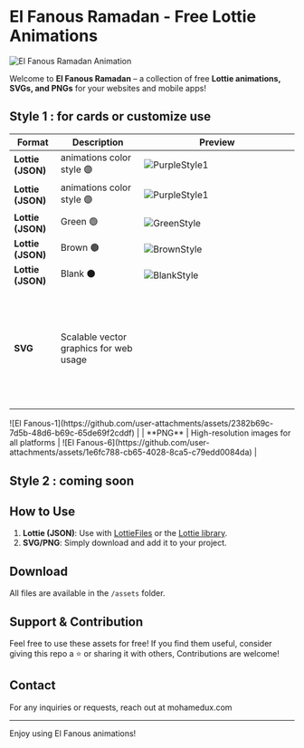 # El Fanous Ramadan - Free Lottie Animations



![El Fanous Ramadan Animation](preview.gif)

Welcome to **El Fanous Ramadan** – a collection of free **Lottie animations, SVGs, and PNGs** for your websites and mobile apps!

## Style 1 : for cards or customize use

| Format   | Description                          | Preview |
|----------|--------------------------------------|---------|
| **Lottie (JSON)** | animations color style 🟣   | ![PurpleStyle1](https://github.com/user-attachments/assets/0ed69184-e501-45f6-aff8-30f7e97e84d4) |
| **Lottie (JSON)** | animations color style 🟣   | ![PurpleStyle1](https://github.com/user-attachments/assets/0ed69184-e501-45f6-aff8-30f7e97e84d4) |
| **Lottie (JSON)** |  Green 🟢  |![GreenStyle](https://github.com/user-attachments/assets/8b32c5c1-7189-4068-bae3-f64a73dfc04a)|
| **Lottie (JSON)** | Brown 🟤   | ![BrownStyle](https://github.com/user-attachments/assets/aa5af3ea-761e-411f-a0dd-9c73f2622f98) |
| **Lottie (JSON)** | Blank ⚫   |![BlankStyle](https://github.com/user-attachments/assets/5cf80f8e-dd91-47f4-bac0-45587b133e31) |
| **SVG** | Scalable vector graphics for web usage |<svg width="904" height="724" viewBox="0 0 904 724" fill="none" xmlns="http://www.w3.org/2000/svg">
<g clip-path="url(#clip0_7009_26927)">
<rect width="903.581" height="723.845" fill="white"/>
<path fill-rule="evenodd" clip-rule="evenodd" d="M376.088 279C369.964 279 365 283.964 365 290.088C365 296.212 369.964 301.176 376.088 301.176H531.324C537.447 301.176 542.412 296.212 542.412 290.088C542.412 283.964 537.447 279 531.324 279H376.088ZM525.921 282C524.501 282 523.311 282.987 523 284.312C524.768 285.582 525.92 287.657 525.92 290V291C525.92 293.343 524.768 295.418 523 296.688C523.311 298.013 524.501 299 525.921 299H530.921C532.34 299 533.53 298.014 533.841 296.69C532.072 295.419 530.92 293.344 530.92 291V290C530.92 287.656 532.072 285.581 533.841 284.31C533.53 282.986 532.34 282 530.921 282H525.921ZM508 284.311C508.312 282.986 509.501 282 510.921 282H515.921C517.341 282 518.53 282.986 518.841 284.311C517.073 285.581 515.921 287.656 515.921 290V291C515.921 293.344 517.073 295.419 518.841 296.689C518.53 298.014 517.341 299 515.921 299H510.921C509.501 299 508.312 298.014 508 296.689C509.769 295.419 510.921 293.344 510.921 291V290C510.921 287.656 509.769 285.581 508 284.311ZM495.921 282C494.501 282 493.312 282.986 493 284.311C494.769 285.581 495.921 287.656 495.921 290V291C495.921 293.344 494.769 295.419 493 296.689C493.312 298.014 494.501 299 495.921 299H500.921C502.341 299 503.53 298.014 503.841 296.689C502.073 295.419 500.921 293.344 500.921 291V290C500.921 287.656 502.073 285.581 503.841 284.311C503.53 282.986 502.341 282 500.921 282H495.921ZM478 284.311C478.312 282.986 479.501 282 480.921 282H485.921C487.341 282 488.53 282.986 488.841 284.311C487.073 285.581 485.921 287.656 485.921 290V291C485.921 293.344 487.073 295.419 488.841 296.689C488.53 298.014 487.341 299 485.921 299H480.921C479.501 299 478.312 298.014 478 296.689C479.769 295.419 480.921 293.344 480.921 291V290C480.921 287.656 479.769 285.581 478 284.311ZM465.921 282C464.501 282 463.312 282.986 463 284.311C464.769 285.581 465.921 287.656 465.921 290V291C465.921 293.344 464.769 295.419 463 296.689C463.312 298.014 464.501 299 465.921 299H470.921C472.341 299 473.53 298.014 473.841 296.689C472.073 295.419 470.921 293.344 470.921 291V290C470.921 287.656 472.073 285.581 473.841 284.311C473.53 282.986 472.341 282 470.921 282H465.921ZM448 284.311C448.312 282.986 449.501 282 450.921 282H455.921C457.341 282 458.53 282.986 458.841 284.311C457.073 285.581 455.921 287.656 455.921 290V291C455.921 293.344 457.073 295.419 458.841 296.689C458.53 298.014 457.341 299 455.921 299H450.921C449.501 299 448.312 298.014 448 296.689C449.769 295.419 450.921 293.344 450.921 291V290C450.921 287.656 449.769 285.581 448 284.311ZM435.921 282C434.501 282 433.312 282.986 433 284.311C434.769 285.581 435.921 287.656 435.921 290V291C435.921 293.344 434.769 295.419 433 296.689C433.312 298.014 434.501 299 435.921 299H440.921C442.341 299 443.53 298.014 443.841 296.689C442.073 295.419 440.921 293.344 440.921 291V290C440.921 287.656 442.073 285.581 443.841 284.311C443.53 282.986 442.341 282 440.921 282H435.921ZM418 284.311C418.312 282.986 419.501 282 420.921 282H425.921C427.341 282 428.53 282.986 428.841 284.311C427.073 285.581 425.921 287.656 425.921 290V291C425.921 293.344 427.073 295.419 428.841 296.689C428.53 298.014 427.341 299 425.921 299H420.921C419.501 299 418.312 298.014 418 296.689C419.769 295.419 420.921 293.344 420.921 291V290C420.921 287.656 419.769 285.581 418 284.311ZM405.921 282C404.501 282 403.312 282.986 403 284.311C404.769 285.581 405.921 287.656 405.921 290V291C405.921 293.344 404.769 295.419 403 296.689C403.312 298.014 404.501 299 405.921 299H410.921C412.341 299 413.53 298.014 413.841 296.689C412.073 295.419 410.921 293.344 410.921 291V290C410.921 287.656 412.073 285.581 413.841 284.311C413.53 282.986 412.341 282 410.921 282H405.921ZM388 284.311C388.312 282.986 389.501 282 390.921 282H395.921C397.341 282 398.53 282.986 398.841 284.311C397.073 285.581 395.921 287.656 395.921 290V291C395.921 293.344 397.073 295.419 398.841 296.689C398.53 298.014 397.341 299 395.921 299H390.921C389.501 299 388.312 298.014 388 296.689C389.769 295.419 390.921 293.344 390.921 291V290C390.921 287.656 389.769 285.581 388 284.311ZM375.921 282C374.501 282 373.312 282.986 373 284.311C374.769 285.581 375.921 287.656 375.921 290V291C375.921 293.344 374.769 295.419 373 296.689C373.312 298.014 374.501 299 375.921 299H380.921C382.341 299 383.53 298.014 383.841 296.689C382.073 295.419 380.921 293.344 380.921 291V290C380.921 287.656 382.073 285.581 383.841 284.311C383.53 282.986 382.341 282 380.921 282H375.921Z" fill="black"/>
<path fill-rule="evenodd" clip-rule="evenodd" d="M383.247 255.559C376.83 259.996 373 267.301 373 275.102V280H534.571V274.824C534.571 267.177 530.891 259.998 524.683 255.534L468.974 215.47C460.817 209.604 449.851 209.503 441.587 215.217L383.247 255.559ZM439.125 226.462C438.784 226.958 439.185 227.606 439.787 227.606C445.134 227.606 449.911 230.044 453.068 233.869C453.526 234.424 454.416 234.405 454.85 233.831C457.528 230.295 461.541 227.825 466.139 227.172C466.901 227.064 467.34 226.206 466.865 225.6C463.714 221.582 458.814 219 453.312 219C447.425 219 442.229 221.955 439.125 226.462ZM460.827 235.313C460.171 235.708 460.342 236.728 461.063 236.986C466.514 238.934 470.418 243.841 471.095 249.585C471.18 250.303 472.026 250.679 472.506 250.139C474.023 248.43 475.049 246.255 475.334 243.813C475.934 238.668 473.056 233.919 468.561 231.918C468.357 231.827 468.125 231.828 467.918 231.911C467.309 232.156 466.653 232.414 465.945 232.685C464.444 233.261 462.66 234.21 460.827 235.313ZM445.941 237.652C446.622 237.409 446.784 236.446 446.164 236.073C444.432 235.032 442.748 234.135 441.331 233.591C440.662 233.335 440.042 233.091 439.467 232.86C439.272 232.782 439.052 232.781 438.86 232.867C434.614 234.756 431.896 239.241 432.463 244.1C432.732 246.407 433.701 248.461 435.134 250.075C435.587 250.585 436.386 250.23 436.466 249.552C437.106 244.127 440.793 239.492 445.941 237.652Z" fill="black"/>
<path fill-rule="evenodd" clip-rule="evenodd" d="M464 301H514V352C514 352 500.45 332.749 488.528 333.038C476.867 333.322 464 352 464 352V301ZM511.513 320.999L512.549 314.532C512.683 313.695 511.78 313.081 511.051 313.514L504.454 317.432C503.76 317.843 503.814 318.864 504.548 319.2L510.109 321.75C510.71 322.025 511.408 321.652 511.513 320.999ZM465.451 314.532L466.487 320.999C466.592 321.652 467.29 322.025 467.891 321.75L473.452 319.2C474.186 318.864 474.24 317.843 473.546 317.432L466.949 313.514C466.22 313.081 465.317 313.695 465.451 314.532ZM503.151 328.59L500.971 320.725C500.733 319.867 501.65 319.15 502.425 319.587L509.981 323.844C510.63 324.209 510.666 325.13 510.048 325.545L504.672 329.153C504.106 329.533 503.334 329.247 503.151 328.59ZM477.029 320.725L474.849 328.59C474.666 329.247 473.894 329.533 473.328 329.153L467.952 325.545C467.334 325.13 467.37 324.209 468.019 323.844L475.575 319.587C476.35 319.15 477.267 319.867 477.029 320.725ZM509.88 335.516L503.766 333.167C502.974 332.863 502.897 331.774 503.637 331.36L510.336 327.619C511.04 327.226 511.896 327.785 511.819 328.588L511.234 334.678C511.17 335.336 510.497 335.753 509.88 335.516ZM474.234 333.167L468.12 335.516C467.503 335.753 466.83 335.336 466.766 334.678L466.181 328.588C466.104 327.785 466.96 327.226 467.664 327.619L474.363 331.36C475.103 331.774 475.026 332.863 474.234 333.167ZM500.369 329.294L493.824 329.068C492.977 329.039 492.548 328.035 493.113 327.403L498.225 321.681C498.762 321.079 499.754 321.329 499.943 322.113L501.376 328.06C501.531 328.703 501.03 329.316 500.369 329.294ZM484.176 329.068L477.631 329.294C476.97 329.316 476.469 328.703 476.624 328.06L478.057 322.113C478.246 321.329 479.238 321.079 479.775 321.681L484.887 327.403C485.452 328.035 485.023 329.039 484.176 329.068ZM509.519 309.347L500.168 303.442C499.425 302.973 498.48 303.623 498.654 304.486L501.029 316.259C501.179 317.004 502.072 317.316 502.653 316.827L509.629 310.958C510.147 310.522 510.092 309.709 509.519 309.347ZM477.832 303.442L468.481 309.347C467.908 309.709 467.853 310.522 468.371 310.958L475.347 316.827C475.928 317.316 476.821 317.004 476.971 316.259L479.346 304.486C479.52 303.623 478.575 302.973 477.832 303.442ZM498.578 313.958L497.518 308.691L491.202 317.738C490.712 318.44 490.56 319.324 490.789 320.149L491.684 323.378C491.908 324.187 492.94 324.424 493.495 323.794L497.155 319.477C498.448 317.952 498.972 315.918 498.578 313.958ZM480.482 308.691L479.422 313.958C479.028 315.918 479.552 317.952 480.845 319.477L484.505 323.794C485.06 324.424 486.092 324.187 486.316 323.378L487.211 320.149C487.44 319.324 487.288 318.44 486.798 317.738L480.482 308.691Z" fill="#D9D9D9"/>
<path fill-rule="evenodd" clip-rule="evenodd" d="M464 301H514V352C514 352 500.45 332.749 488.528 333.038C476.867 333.322 464 352 464 352V301ZM511.513 320.999L512.549 314.532C512.683 313.695 511.78 313.081 511.051 313.514L504.454 317.432C503.76 317.843 503.814 318.864 504.548 319.2L510.109 321.75C510.71 322.025 511.408 321.652 511.513 320.999ZM465.451 314.532L466.487 320.999C466.592 321.652 467.29 322.025 467.891 321.75L473.452 319.2C474.186 318.864 474.24 317.843 473.546 317.432L466.949 313.514C466.22 313.081 465.317 313.695 465.451 314.532ZM503.151 328.59L500.971 320.725C500.733 319.867 501.65 319.15 502.425 319.587L509.981 323.844C510.63 324.209 510.666 325.13 510.048 325.545L504.672 329.153C504.106 329.533 503.334 329.247 503.151 328.59ZM477.029 320.725L474.849 328.59C474.666 329.247 473.894 329.533 473.328 329.153L467.952 325.545C467.334 325.13 467.37 324.209 468.019 323.844L475.575 319.587C476.35 319.15 477.267 319.867 477.029 320.725ZM509.88 335.516L503.766 333.167C502.974 332.863 502.897 331.774 503.637 331.36L510.336 327.619C511.04 327.226 511.896 327.785 511.819 328.588L511.234 334.678C511.17 335.336 510.497 335.753 509.88 335.516ZM474.234 333.167L468.12 335.516C467.503 335.753 466.83 335.336 466.766 334.678L466.181 328.588C466.104 327.785 466.96 327.226 467.664 327.619L474.363 331.36C475.103 331.774 475.026 332.863 474.234 333.167ZM500.369 329.294L493.824 329.068C492.977 329.039 492.548 328.035 493.113 327.403L498.225 321.681C498.762 321.079 499.754 321.329 499.943 322.113L501.376 328.06C501.531 328.703 501.03 329.316 500.369 329.294ZM484.176 329.068L477.631 329.294C476.97 329.316 476.469 328.703 476.624 328.06L478.057 322.113C478.246 321.329 479.238 321.079 479.775 321.681L484.887 327.403C485.452 328.035 485.023 329.039 484.176 329.068ZM509.519 309.347L500.168 303.442C499.425 302.973 498.48 303.623 498.654 304.486L501.029 316.259C501.179 317.004 502.072 317.316 502.653 316.827L509.629 310.958C510.147 310.522 510.092 309.709 509.519 309.347ZM477.832 303.442L468.481 309.347C467.908 309.709 467.853 310.522 468.371 310.958L475.347 316.827C475.928 317.316 476.821 317.004 476.971 316.259L479.346 304.486C479.52 303.623 478.575 302.973 477.832 303.442ZM498.578 313.958L497.518 308.691L491.202 317.738C490.712 318.44 490.56 319.324 490.789 320.149L491.684 323.378C491.908 324.187 492.94 324.424 493.495 323.794L497.155 319.477C498.448 317.952 498.972 315.918 498.578 313.958ZM480.482 308.691L479.422 313.958C479.028 315.918 479.552 317.952 480.845 319.477L484.505 323.794C485.06 324.424 486.092 324.187 486.316 323.378L487.211 320.149C487.44 319.324 487.288 318.44 486.798 317.738L480.482 308.691Z" fill="black"/>
<path fill-rule="evenodd" clip-rule="evenodd" d="M514 482H464V431C464 431 477.55 450.251 489.472 449.962C501.133 449.678 514 431 514 431V482ZM466.487 462.001L465.451 468.468C465.317 469.305 466.22 469.919 466.949 469.486L473.546 465.568C474.24 465.157 474.186 464.136 473.452 463.8L467.891 461.25C467.29 460.975 466.592 461.348 466.487 462.001ZM512.549 468.468L511.513 462.001C511.408 461.348 510.71 460.975 510.109 461.25L504.548 463.8C503.814 464.136 503.76 465.157 504.454 465.568L511.051 469.486C511.78 469.919 512.683 469.305 512.549 468.468ZM474.849 454.41L477.029 462.275C477.267 463.133 476.35 463.85 475.575 463.413L468.019 459.156C467.37 458.791 467.334 457.87 467.952 457.455L473.328 453.847C473.894 453.467 474.666 453.753 474.849 454.41ZM500.971 462.275L503.151 454.41C503.334 453.753 504.106 453.467 504.672 453.847L510.048 457.455C510.666 457.87 510.63 458.791 509.981 459.156L502.425 463.413C501.65 463.85 500.733 463.133 500.971 462.275ZM468.12 447.484L474.234 449.833C475.026 450.137 475.103 451.226 474.363 451.64L467.664 455.381C466.96 455.774 466.104 455.215 466.181 454.412L466.766 448.322C466.83 447.664 467.503 447.247 468.12 447.484ZM503.766 449.833L509.88 447.484C510.497 447.247 511.17 447.664 511.234 448.322L511.819 454.412C511.896 455.215 511.04 455.774 510.336 455.381L503.637 451.64C502.897 451.226 502.974 450.137 503.766 449.833ZM477.631 453.706L484.176 453.932C485.023 453.961 485.452 454.965 484.887 455.597L479.775 461.319C479.238 461.921 478.246 461.671 478.057 460.887L476.624 454.94C476.469 454.297 476.97 453.684 477.631 453.706ZM493.824 453.932L500.369 453.706C501.03 453.684 501.531 454.297 501.376 454.94L499.943 460.887C499.754 461.671 498.762 461.921 498.225 461.319L493.113 455.597C492.548 454.965 492.977 453.961 493.824 453.932ZM468.481 473.653L477.832 479.558C478.575 480.027 479.52 479.377 479.346 478.514L476.971 466.741C476.821 465.996 475.928 465.684 475.347 466.173L468.371 472.042C467.853 472.478 467.908 473.291 468.481 473.653ZM500.168 479.558L509.519 473.653C510.092 473.291 510.147 472.478 509.629 472.042L502.653 466.173C502.072 465.684 501.179 465.996 501.029 466.741L498.654 478.514C498.48 479.377 499.425 480.027 500.168 479.558ZM479.422 469.042L480.482 474.309L486.798 465.262C487.288 464.56 487.44 463.676 487.211 462.851L486.316 459.622C486.092 458.813 485.06 458.576 484.505 459.206L480.845 463.523C479.552 465.048 479.028 467.082 479.422 469.042ZM497.518 474.309L498.578 469.042C498.972 467.082 498.448 465.048 497.155 463.523L493.495 459.206C492.94 458.576 491.908 458.813 491.684 459.622L490.789 462.851C490.56 463.676 490.712 464.56 491.202 465.262L497.518 474.309Z" fill="black"/>
<path fill-rule="evenodd" clip-rule="evenodd" d="M443 482H393V431C393 431 406.55 450.251 418.472 449.962C430.133 449.678 443 431 443 431V482ZM395.487 462.001L394.451 468.468C394.317 469.305 395.22 469.919 395.949 469.486L402.546 465.568C403.24 465.157 403.186 464.136 402.452 463.8L396.891 461.25C396.29 460.975 395.592 461.348 395.487 462.001ZM441.549 468.468L440.513 462.001C440.408 461.348 439.71 460.975 439.109 461.25L433.548 463.8C432.814 464.136 432.76 465.157 433.454 465.568L440.051 469.486C440.78 469.919 441.683 469.305 441.549 468.468ZM403.849 454.41L406.029 462.275C406.267 463.133 405.35 463.85 404.575 463.413L397.019 459.156C396.37 458.791 396.334 457.87 396.952 457.455L402.328 453.847C402.894 453.467 403.666 453.753 403.849 454.41ZM429.971 462.275L432.151 454.41C432.334 453.753 433.106 453.467 433.672 453.847L439.048 457.455C439.666 457.87 439.63 458.791 438.981 459.156L431.425 463.413C430.65 463.85 429.733 463.133 429.971 462.275ZM397.12 447.484L403.234 449.833C404.026 450.137 404.103 451.226 403.363 451.64L396.664 455.381C395.96 455.774 395.104 455.215 395.181 454.412L395.766 448.322C395.83 447.664 396.503 447.247 397.12 447.484ZM432.766 449.833L438.88 447.484C439.497 447.247 440.17 447.664 440.234 448.322L440.819 454.412C440.896 455.215 440.04 455.774 439.336 455.381L432.637 451.64C431.897 451.226 431.974 450.137 432.766 449.833ZM406.631 453.706L413.176 453.932C414.023 453.961 414.452 454.965 413.887 455.597L408.775 461.319C408.238 461.921 407.246 461.671 407.057 460.887L405.624 454.94C405.469 454.297 405.97 453.684 406.631 453.706ZM422.824 453.932L429.369 453.706C430.03 453.684 430.531 454.297 430.376 454.94L428.943 460.887C428.754 461.671 427.762 461.921 427.225 461.319L422.113 455.597C421.548 454.965 421.977 453.961 422.824 453.932ZM397.481 473.653L406.832 479.558C407.575 480.027 408.52 479.377 408.346 478.514L405.971 466.741C405.821 465.996 404.928 465.684 404.347 466.173L397.371 472.042C396.853 472.478 396.908 473.291 397.481 473.653ZM429.168 479.558L438.519 473.653C439.092 473.291 439.147 472.478 438.629 472.042L431.653 466.173C431.072 465.684 430.179 465.996 430.029 466.741L427.654 478.514C427.48 479.377 428.425 480.027 429.168 479.558ZM408.422 469.042L409.482 474.309L415.798 465.262C416.288 464.56 416.44 463.676 416.211 462.851L415.316 459.622C415.092 458.813 414.06 458.576 413.505 459.206L409.845 463.523C408.552 465.048 408.028 467.082 408.422 469.042ZM426.518 474.309L427.578 469.042C427.972 467.082 427.448 465.048 426.155 463.523L422.495 459.206C421.94 458.576 420.908 458.813 420.684 459.622L419.789 462.851C419.56 463.676 419.712 464.56 420.202 465.262L426.518 474.309Z" fill="black"/>
<path fill-rule="evenodd" clip-rule="evenodd" d="M393 301H443V352C443 352 429.45 332.749 417.528 333.038C405.867 333.322 393 352 393 352V301ZM440.513 320.999L441.549 314.532C441.683 313.695 440.78 313.081 440.051 313.514L433.454 317.432C432.76 317.843 432.814 318.864 433.548 319.2L439.109 321.75C439.71 322.025 440.408 321.652 440.513 320.999ZM394.451 314.532L395.487 320.999C395.592 321.652 396.29 322.025 396.891 321.75L402.452 319.2C403.186 318.864 403.24 317.843 402.546 317.432L395.949 313.514C395.22 313.081 394.317 313.695 394.451 314.532ZM432.151 328.59L429.971 320.725C429.733 319.867 430.65 319.15 431.425 319.587L438.981 323.844C439.63 324.209 439.666 325.13 439.048 325.545L433.672 329.153C433.106 329.533 432.334 329.247 432.151 328.59ZM406.029 320.725L403.849 328.59C403.666 329.247 402.894 329.533 402.328 329.153L396.952 325.545C396.334 325.13 396.37 324.209 397.019 323.844L404.575 319.587C405.35 319.15 406.267 319.867 406.029 320.725ZM438.88 335.516L432.766 333.167C431.974 332.863 431.897 331.774 432.637 331.36L439.336 327.619C440.04 327.226 440.896 327.785 440.819 328.588L440.234 334.678C440.17 335.336 439.497 335.753 438.88 335.516ZM403.234 333.167L397.12 335.516C396.503 335.753 395.83 335.336 395.766 334.678L395.181 328.588C395.104 327.785 395.96 327.226 396.664 327.619L403.363 331.36C404.103 331.774 404.026 332.863 403.234 333.167ZM429.369 329.294L422.824 329.068C421.977 329.039 421.548 328.035 422.113 327.403L427.225 321.681C427.762 321.079 428.754 321.329 428.943 322.113L430.376 328.06C430.531 328.703 430.03 329.316 429.369 329.294ZM413.176 329.068L406.631 329.294C405.97 329.316 405.469 328.703 405.624 328.06L407.057 322.113C407.246 321.329 408.238 321.079 408.775 321.681L413.887 327.403C414.452 328.035 414.023 329.039 413.176 329.068ZM438.519 309.347L429.168 303.442C428.425 302.973 427.48 303.623 427.654 304.486L430.029 316.259C430.179 317.004 431.072 317.316 431.653 316.827L438.629 310.958C439.147 310.522 439.092 309.709 438.519 309.347ZM406.832 303.442L397.481 309.347C396.908 309.709 396.853 310.522 397.371 310.958L404.347 316.827C404.928 317.316 405.821 317.004 405.971 316.259L408.346 304.486C408.52 303.623 407.575 302.973 406.832 303.442ZM427.578 313.958L426.518 308.691L420.202 317.738C419.712 318.44 419.56 319.324 419.789 320.149L420.684 323.378C420.908 324.187 421.94 324.424 422.495 323.794L426.155 319.477C427.448 317.952 427.972 315.918 427.578 313.958ZM409.482 308.691L408.422 313.958C408.028 315.918 408.552 317.952 409.845 319.477L413.505 323.794C414.06 324.424 415.092 324.187 415.316 323.378L416.211 320.149C416.44 319.324 416.288 318.44 415.798 317.738L409.482 308.691Z" fill="black"/>
<rect x="373" y="300" width="20" height="184" fill="black"/>
<rect x="443" y="300" width="21" height="185" fill="black"/>
<rect x="514" y="300" width="20" height="185" fill="black"/>
<path fill-rule="evenodd" clip-rule="evenodd" d="M373.181 504C373.061 504.969 373 505.956 373 506.957C373 518.713 381.53 528.731 393.135 530.607L439.202 538.052C447.291 539.36 455.534 539.397 463.635 538.162L514.309 530.441C525.962 528.665 534.571 518.644 534.571 506.856C534.571 505.89 534.514 504.937 534.402 504H373.181Z" fill="black"/>
<path fill-rule="evenodd" clip-rule="evenodd" d="M376.088 482C369.964 482 365 486.964 365 493.088C365 499.212 369.964 504.176 376.088 504.176H531.324C537.447 504.176 542.412 499.212 542.412 493.088C542.412 486.964 537.447 482 531.324 482H376.088ZM525.921 485C524.501 485 523.311 485.987 523 487.312C524.768 488.582 525.92 490.657 525.92 493V494C525.92 496.343 524.768 498.418 523 499.688C523.311 501.013 524.501 502 525.921 502H530.921C532.34 502 533.53 501.014 533.841 499.69C532.072 498.419 530.92 496.344 530.92 494V493C530.92 490.656 532.072 488.581 533.841 487.31C533.53 485.986 532.34 485 530.921 485H525.921ZM508 487.311C508.312 485.986 509.501 485 510.921 485H515.921C517.341 485 518.53 485.986 518.841 487.311C517.073 488.581 515.921 490.656 515.921 493V494C515.921 496.344 517.073 498.419 518.841 499.689C518.53 501.014 517.341 502 515.921 502H510.921C509.501 502 508.312 501.014 508 499.689C509.769 498.419 510.921 496.344 510.921 494V493C510.921 490.656 509.769 488.581 508 487.311ZM495.921 485C494.501 485 493.312 485.986 493 487.311C494.769 488.581 495.921 490.656 495.921 493V494C495.921 496.344 494.769 498.419 493 499.689C493.312 501.014 494.501 502 495.921 502H500.921C502.341 502 503.53 501.014 503.841 499.689C502.073 498.419 500.921 496.344 500.921 494V493C500.921 490.656 502.073 488.581 503.841 487.311C503.53 485.986 502.341 485 500.921 485H495.921ZM478 487.311C478.312 485.986 479.501 485 480.921 485H485.921C487.341 485 488.53 485.986 488.841 487.311C487.073 488.581 485.921 490.656 485.921 493V494C485.921 496.344 487.073 498.419 488.841 499.689C488.53 501.014 487.341 502 485.921 502H480.921C479.501 502 478.312 501.014 478 499.689C479.769 498.419 480.921 496.344 480.921 494V493C480.921 490.656 479.769 488.581 478 487.311ZM465.921 485C464.501 485 463.312 485.986 463 487.311C464.769 488.581 465.921 490.656 465.921 493V494C465.921 496.344 464.769 498.419 463 499.689C463.312 501.014 464.501 502 465.921 502H470.921C472.341 502 473.53 501.014 473.841 499.689C472.073 498.419 470.921 496.344 470.921 494V493C470.921 490.656 472.073 488.581 473.841 487.311C473.53 485.986 472.341 485 470.921 485H465.921ZM448 487.311C448.312 485.986 449.501 485 450.921 485H455.921C457.341 485 458.53 485.986 458.841 487.311C457.073 488.581 455.921 490.656 455.921 493V494C455.921 496.344 457.073 498.419 458.841 499.689C458.53 501.014 457.341 502 455.921 502H450.921C449.501 502 448.312 501.014 448 499.689C449.769 498.419 450.921 496.344 450.921 494V493C450.921 490.656 449.769 488.581 448 487.311ZM435.921 485C434.501 485 433.312 485.986 433 487.311C434.769 488.581 435.921 490.656 435.921 493V494C435.921 496.344 434.769 498.419 433 499.689C433.312 501.014 434.501 502 435.921 502H440.921C442.341 502 443.53 501.014 443.841 499.689C442.073 498.419 440.921 496.344 440.921 494V493C440.921 490.656 442.073 488.581 443.841 487.311C443.53 485.986 442.341 485 440.921 485H435.921ZM418 487.311C418.312 485.986 419.501 485 420.921 485H425.921C427.341 485 428.53 485.986 428.841 487.311C427.073 488.581 425.921 490.656 425.921 493V494C425.921 496.344 427.073 498.419 428.841 499.689C428.53 501.014 427.341 502 425.921 502H420.921C419.501 502 418.312 501.014 418 499.689C419.769 498.419 420.921 496.344 420.921 494V493C420.921 490.656 419.769 488.581 418 487.311ZM405.921 485C404.501 485 403.312 485.986 403 487.311C404.769 488.581 405.921 490.656 405.921 493V494C405.921 496.344 404.769 498.419 403 499.689C403.312 501.014 404.501 502 405.921 502H410.921C412.341 502 413.53 501.014 413.841 499.689C412.073 498.419 410.921 496.344 410.921 494V493C410.921 490.656 412.073 488.581 413.841 487.311C413.53 485.986 412.341 485 410.921 485H405.921ZM388 487.311C388.312 485.986 389.501 485 390.921 485H395.921C397.341 485 398.53 485.986 398.841 487.311C397.073 488.581 395.921 490.656 395.921 493V494C395.921 496.344 397.073 498.419 398.841 499.689C398.53 501.014 397.341 502 395.921 502H390.921C389.501 502 388.312 501.014 388 499.689C389.769 498.419 390.921 496.344 390.921 494V493C390.921 490.656 389.769 488.581 388 487.311ZM375.921 485C374.501 485 373.312 485.986 373 487.311C374.769 488.581 375.921 490.656 375.921 493V494C375.921 496.344 374.769 498.419 373 499.689C373.312 501.014 374.501 502 375.921 502H380.921C382.341 502 383.53 501.014 383.841 499.689C382.073 498.419 380.921 496.344 380.921 494V493C380.921 490.656 382.073 488.581 383.841 487.311C383.53 485.986 382.341 485 380.921 485H375.921Z" fill="black"/>
<path fill-rule="evenodd" clip-rule="evenodd" d="M453.583 164C445.71 164 439.327 170.383 439.327 178.256C439.327 186.13 445.71 192.513 453.583 192.513C461.457 192.513 467.84 186.13 467.84 178.256C467.84 170.383 461.457 164 453.583 164ZM453.583 166.139C446.89 166.139 441.465 171.564 441.465 178.256C441.465 184.949 446.89 190.374 453.583 190.374C460.275 190.374 465.701 184.949 465.701 178.256C465.701 171.564 460.275 166.139 453.583 166.139Z" fill="black"/>
<rect x="449" y="193" width="10" height="22" fill="black"/>
<rect x="445.8" y="189" width="15.8403" height="4.7521" rx="2.37605" fill="black"/>
<path d="M452.632 189.273C453.26 188.589 454.34 188.589 454.967 189.273L463.057 198.095C463.989 199.111 463.268 200.75 461.889 200.75H445.71C444.332 200.75 443.611 199.111 444.543 198.095L452.632 189.273Z" fill="black"/>
<rect x="444" y="527" width="20" height="20" rx="10" fill="black"/>
<path d="M762 246L764.245 253.601H771.511L765.633 258.298L767.878 265.899L762 261.202L756.122 265.899L758.367 258.298L752.489 253.601H759.755L762 246Z" fill="#1A4947" fill-opacity="0.35"/>
<path d="M734 568L736.245 575.601H743.511L737.633 580.298L739.878 587.899L734 583.202L728.122 587.899L730.367 580.298L724.489 575.601H731.755L734 568Z" fill="#1A4947" fill-opacity="0.31"/>
<path d="M161 171L163.245 178.601H170.511L164.633 183.298L166.878 190.899L161 186.202L155.122 190.899L157.367 183.298L151.489 178.601H158.755L161 171Z" fill="black"/>
<path d="M587 74L589.245 81.6008H596.511L590.633 86.2984L592.878 93.8992L587 89.2016L581.122 93.8992L583.367 86.2984L577.489 81.6008H584.755L587 74Z" fill="black"/>
<path d="M265 315L267.245 322.601H274.511L268.633 327.298L270.878 334.899L265 330.202L259.122 334.899L261.367 327.298L255.489 322.601H262.755L265 315Z" fill="#1A4947" fill-opacity="0.28"/>
<path d="M197 473L199.245 480.601H206.511L200.633 485.298L202.878 492.899L197 488.202L191.122 492.899L193.367 485.298L187.489 480.601H194.755L197 473Z" fill="#1A4947" fill-opacity="0.26"/>
<path d="M665 409L667.245 416.601H674.511L668.633 421.298L670.878 428.899L665 424.202L659.122 428.899L661.367 421.298L655.489 416.601H662.755L665 409Z" fill="black"/>
<path d="M453.018 170.333C455.964 170.317 458.339 167.916 458.323 164.971C458.306 162.025 455.906 159.651 452.96 159.667C450.015 159.683 447.64 162.084 447.656 165.029C447.672 167.975 450.073 170.349 453.018 170.333ZM453.989 164.995L453 -16.0055L451 -15.9946L451.989 165.005L453.989 164.995Z" fill="black"/>
</g>
<defs>
<clipPath id="clip0_7009_26927">
<rect width="903.581" height="723.845" fill="white"/>
</clipPath>
</defs>
</svg>
![El Fanous-1](https://github.com/user-attachments/assets/2382b69c-7d5b-48d6-b69c-65de69f2cddf)
 |
| **PNG** | High-resolution images for all platforms | ![El Fanous-6](https://github.com/user-attachments/assets/1e6fc788-cb65-4028-8ca5-c79edd0084da) |


## Style 2 : coming soon

## How to Use

1. **Lottie (JSON)**: Use with [LottieFiles](https://lottiefiles.com/) or the [Lottie library](https://airbnb.io/lottie/#/).
2. **SVG/PNG**: Simply download and add it to your project.

## Download
All files are available in the `/assets` folder.

## Support & Contribution
Feel free to use these assets for free! If you find them useful, consider giving this repo a ⭐ or sharing it with others, Contributions are welcome!

## Contact
For any inquiries or requests, reach out at mohamedux.com

---
Enjoy using El Fanous animations!

